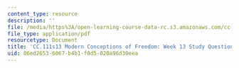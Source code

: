 ```yaml
---
content_type: resource
description: ''
file: /media/https%3A/open-learning-course-data-rc.s3.amazonaws.com/cc-111-modern-conceptions-of-freedom-spring-2013/06ed26536067b4b1f0d5020a96d30eea_MITCC_111F12_Week13Ques.pdf
file_type: application/pdf
resourcetype: Document
title: 'CC.111s13 Modern Conceptions of Freedom: Week 13 Study Questions'
uid: 06ed2653-6067-b4b1-f0d5-020a96d30eea
---
```

